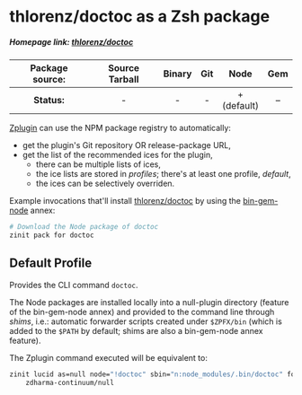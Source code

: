 # thlorenz/doctoc as a Zsh package

##### Homepage link: [thlorenz/doctoc](https://github.com/thlorenz/doctoc)

| **Package source:** | Source Tarball | Binary | Git | Node | Gem |
|:-------------------:|:--------------:|:------:|:---:|:----:|:---:|
| **Status:**         |        -       |  -     |  -  |  + <br> (default)  |  –  |

[Zplugin](https://github.com/zdharma-continuum/zinit) can use the NPM package registry
to automatically:

- get the plugin's Git repository OR release-package URL,
- get the list of the recommended ices for the plugin,
    - there can be multiple lists of ices,
    - the ice lists are stored in *profiles*; there's at least one profile, *default*,
    - the ices can be selectively overriden.

Example invocations that'll install
[thlorenz/doctoc](https://github.com/thlorenz/doctoc) by using the
[bin-gem-node](https://github.com/zinit/z-a-bin-gem-node) annex:

```zsh
# Download the Node package of doctoc
zinit pack for doctoc
```

## Default Profile

Provides the CLI command `doctoc`.

The Node packages are installed locally into a null-plugin directory (feature of
the bin-gem-node annex) and provided to the command line through *shims*, i.e.:
automatic forwarder scripts created under `$ZPFX/bin` (which is added to the
`$PATH` by default; shims are also a bin-gem-node annex feature).

The Zplugin command executed will be equivalent to:

```zsh
zinit lucid as=null node="!doctoc" sbin="n:node_modules/.bin/doctoc" for \
    zdharma-continuum/null
```

<!-- vim:set ft=markdown tw=80 fo+=an1 autoindent: -->
